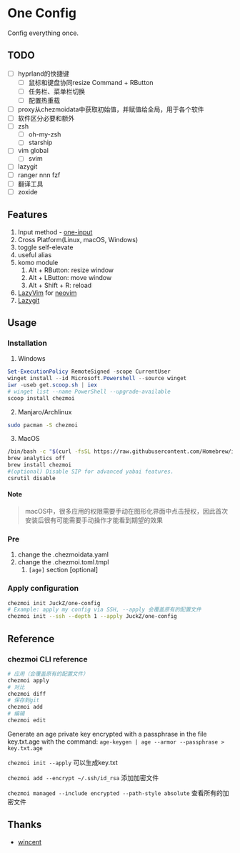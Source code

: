 # One Config

Config everything once.

## TODO

- [ ] hyprland的快捷键
  - [ ] 鼠标和键盘协同resize Command + RButton
  - [ ] 任务栏、菜单栏切换
  - [ ] 配置热重载
- [ ] proxy从chezmoidata中获取初始值，并赋值给全局，用于各个软件
- [ ] 软件区分必要和额外
- [ ] zsh
  - [ ] oh-my-zsh
  - [ ] starship
- [ ] vim global
  - [ ] svim
- [ ] lazygit
- [ ] ranger nnn fzf
- [ ] 翻译工具
- [ ] zoxide

## Features

1. Input method - [one-input](https://github.com/JuckZ/one-input)
2. Cross Platform(Linux, macOS, Windows)
3. toggle self-elevate
4. useful alias
5. komo module
   1. Alt + RButton: resize window
   2. Alt + LButton: move window
   3. Alt + Shift + R: reload
6. [LazyVim](https://www.lazyvim.org/) for [neovim](https://neovim.io/)
7. [Lazygit](https://github.com/jesseduffield/lazygit)

## Usage

### Installation

1. Windows

```powershell
Set-ExecutionPolicy RemoteSigned -scope CurrentUser
winget install --id Microsoft.Powershell --source winget
iwr -useb get.scoop.sh | iex
# winget list --name PowerShell --upgrade-available
scoop install chezmoi
```

2. Manjaro/Archlinux

```sh
sudo pacman -S chezmoi
```

3. MacOS

```sh
/bin/bash -c "$(curl -fsSL https://raw.githubusercontent.com/Homebrew/install/HEAD/install.sh)"
brew analytics off
brew install chezmoi
#(optional) Disable SIP for advanced yabai features.
csrutil disable
```

#### Note

> macOS中，很多应用的权限需要手动在图形化界面中点击授权，因此首次安装后很有可能需要手动操作才能看到期望的效果

### Pre

1. change the .chezmoidata.yaml
2. change the .chezmoi.toml.tmpl
   1. `[age]` section [optional]

### Apply configuration

```bash
chezmoi init JuckZ/one-config
# Example: apply my config via SSH, --apply 会覆盖原有的配置文件
chezmoi init --ssh --depth 1 --apply JuckZ/one-config
```

## Reference

### chezmoi CLI reference

```sh
# 应用（会覆盖原有的配置文件）
chezmoi apply
# 对比
chezmoi diff
# 保存到git
chezmoi add 
# 编辑
chezmoi edit
```

Generate an age private key encrypted with a passphrase in the file key.txt.age with the command:
`age-keygen | age --armor --passphrase > key.txt.age`

`chezmoi init --apply` 可以生成key.txt

`chezmoi add --encrypt ~/.ssh/id_rsa` 添加加密文件

`chezmoi managed --include encrypted --path-style absolute` 查看所有的加密文件

## Thanks

- [wincent](https://github.com/wincent/wincent)